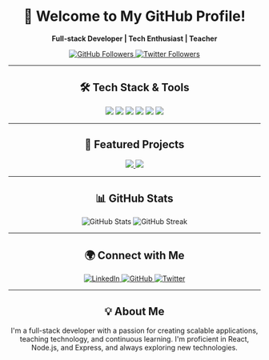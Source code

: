 <h1 align="center">👋 Welcome to My GitHub Profile!</h1>
<p align="center">
  <b>Full-stack Developer | Tech Enthusiast | Teacher</b>
</p>

<p align="center">
  <a href="https://github.com/iadam2000">
    <img src="https://img.shields.io/github/followers/iadam2000?label=Followers&style=social" alt="GitHub Followers" />
  </a>
  <a href="https://twitter.com/iadam2000">
    <img src="https://img.shields.io/twitter/follow/iadam2000?label=Follow%20on%20Twitter&style=social" alt="Twitter Followers" />
  </a>
</p>

---

<h2 align="center">🛠 Tech Stack & Tools</h2>

<p align="center">
  <img src="https://img.shields.io/badge/React-20232A?style=for-the-badge&logo=react&logoColor=61DAFB" />
  <img src="https://img.shields.io/badge/Node.js-43853D?style=for-the-badge&logo=node-dot-js&logoColor=white" />
  <img src="https://img.shields.io/badge/Express.js-000000?style=for-the-badge&logo=express&logoColor=white" />
  <img src="https://img.shields.io/badge/PostgreSQL-336791?style=for-the-badge&logo=postgresql&logoColor=white" />
  <img src="https://img.shields.io/badge/JavaScript-323330?style=for-the-badge&logo=javascript&logoColor=F7DF1E" />
  <img src="https://img.shields.io/badge/Git-181717?style=for-the-badge&logo=git&logoColor=white" />
</p>

---

<h2 align="center">🚀 Featured Projects</h2>

<p align="center">
  <a href="https://github.com/iadam2000/news-frontend">
    <img src="https://img.shields.io/static/v1?label=Project&message=News%20Website%20Frontend&color=blue&style=for-the-badge" />
  </a>
  <a href="https://github.com/iadam2000/news-backend">
    <img src="https://img.shields.io/static/v1?label=Project&message=News%20API%20Backend&color=blue&style=for-the-badge" />
  </a>
</p>

---

<h2 align="center">📊 GitHub Stats</h2>

<p align="center">
  <img src="https://github-readme-stats.vercel.app/api?username=iadam2000&show_icons=true&theme=radical" alt="GitHub Stats" />
  <img src="https://github-readme-streak-stats.herokuapp.com/?user=iadam2000&theme=radical" alt="GitHub Streak" />
</p>

---

<h2 align="center">🌍 Connect with Me</h2>

<p align="center">
  <a href="https://www.linkedin.com/in/iadam2000/">
    <img src="https://img.shields.io/badge/LinkedIn-0077B5?style=for-the-badge&logo=linkedin&logoColor=white" alt="LinkedIn" />
  </a>
  <a href="https://github.com/iadam2000">
    <img src="https://img.shields.io/badge/GitHub-181717?style=for-the-badge&logo=github&logoColor=white" alt="GitHub" />
  </a>
  <a href="https://twitter.com/iadam2000">
    <img src="https://img.shields.io/badge/Twitter-1DA1F2?style=for-the-badge&logo=twitter&logoColor=white" alt="Twitter" />
  </a>
</p>

---

<h2 align="center">💡 About Me</h2>

<p align="center">
  I'm a full-stack developer with a passion for creating scalable applications, teaching technology, and continuous learning. I'm proficient in React, Node.js, and Express, and always exploring new technologies.
</p>
